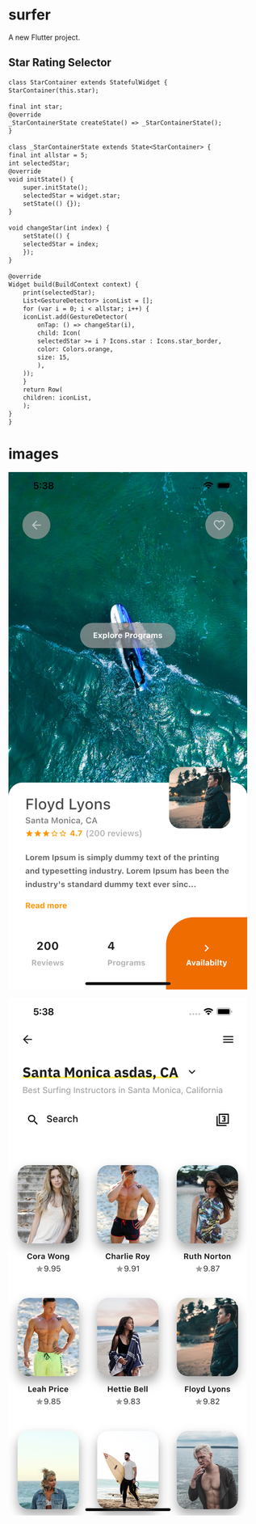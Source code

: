 # surfer

A new Flutter project.

## Star Rating Selector

    class StarContainer extends StatefulWidget {
    StarContainer(this.star);

    final int star;
    @override
    _StarContainerState createState() => _StarContainerState();
    }

    class _StarContainerState extends State<StarContainer> {
    final int allstar = 5;
    int selectedStar;
    @override
    void initState() {
        super.initState();
        selectedStar = widget.star;
        setState(() {});
    }

    void changeStar(int index) {
        setState(() {
        selectedStar = index;
        });
    }

    @override
    Widget build(BuildContext context) {
        print(selectedStar);
        List<GestureDetector> iconList = [];
        for (var i = 0; i < allstar; i++) {
        iconList.add(GestureDetector(
            onTap: () => changeStar(i),
            child: Icon(
            selectedStar >= i ? Icons.star : Icons.star_border,
            color: Colors.orange,
            size: 15,
            ),
        ));
        }
        return Row(
        children: iconList,
        );
    }
    }



# images 

![home page](https://github.com/riyadzaigirdar/flutter-surfing-app/blob/master/ss/1.png)

![detail page](https://github.com/riyadzaigirdar/flutter-surfing-app/blob/master/ss/2.png)